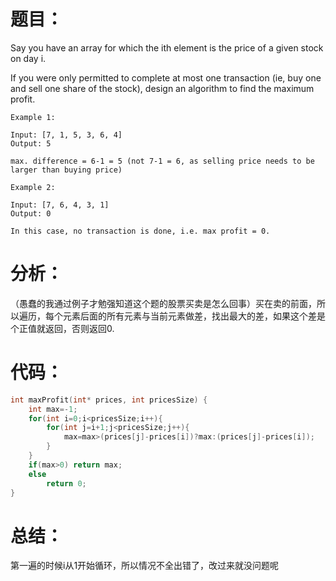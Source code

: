 题目：
==
Say you have an array for which the ith element is the price of a given stock on day i.

If you were only permitted to complete at most one transaction (ie, buy one and sell one share of the stock), design an algorithm to find the maximum profit.
```
Example 1:

Input: [7, 1, 5, 3, 6, 4]
Output: 5

max. difference = 6-1 = 5 (not 7-1 = 6, as selling price needs to be larger than buying price)
```
```
Example 2:

Input: [7, 6, 4, 3, 1]
Output: 0

In this case, no transaction is done, i.e. max profit = 0.
```

分析：
==
（愚蠢的我通过例子才勉强知道这个题的股票买卖是怎么回事）买在卖的前面，所以遍历，每个元素后面的所有元素与当前元素做差，找出最大的差，如果这个差是个正值就返回，否则返回0.

代码：
==
```C
int maxProfit(int* prices, int pricesSize) {
    int max=-1;
    for(int i=0;i<pricesSize;i++){
        for(int j=i+1;j<pricesSize;j++){
            max=max>(prices[j]-prices[i])?max:(prices[j]-prices[i]);
        }
    }
    if(max>0) return max;
    else
        return 0;
}
```

总结：
==
第一遍的时候i从1开始循环，所以情况不全出错了，改过来就没问题呢
